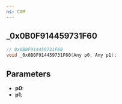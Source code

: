 ```yaml
---
ns: CAM
---
```

## _0x0B0F914459731F60

```c
// 0x0B0F914459731F60
void _0x0B0F914459731F60(Any p0, Any p1);
```

## Parameters
* **p0**:
* **p1**:
